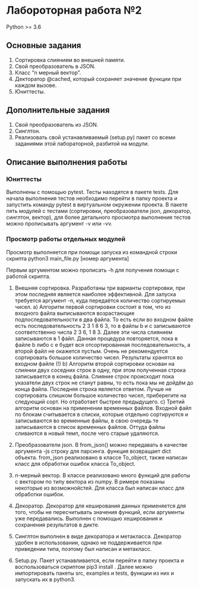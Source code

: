 #  Лабороторная работа №2
Python  >= 3.6
## Основные задания 
1. Сортировка слиянием во внешней памяти.
2. Свой преобразователь в JSON.
3. Класс “n мерный вектор”.
4. Декторатор @cached, который сохраняет значение функции при каждом
вызове.
5. Юниттесты.
## Дополнительные задания
1. Свой преобразователь из JSON.
2. Синглтон.
3. Реализовать свой устанавливаемый (setup.py) пакет со всеми заданиями этой
лабораторной, разбитой на модули.

## Описание выполнения работы
### Юниттесты
Выполнены с помощью pytest. Тесты находятся в пакете tests. Для начала выполнения тестов необходимо перейти в папку проекта и запустить команду pytest в  виртуальном окружении проекта. В пакете пять модулей с тестами (сортировки, преобразователи json, декоратор, синглтон, вектор),  для более детального просмотра выполнения тестов можно прописывать аргумент -v или -vv.
### Просмотр работы отдельных модулей
Просмотр выполняется при помощи запуска из командной строки скрипта
	python3 main_file.py [номер аргумента]

Первым аргументом можно прописать -h для получения помощи с работой скрипта.

1. Внешняя сортировка.  Разработаны три варианты сортировки, при этом последняя является наиболее эффективной. Для запуска требуется аргумент -n, куда передаётся количество сортируемых чисел. 
a) Алгоритм первой сортировки состоит в том, что из входного файла выписываются возрастающие подпоследовательности в два файла. То есть если во входном файле есть последовательность 2 3 1 8 6 3, то в файлы b и с  записываются соответственно числа 2 3 6, 1 8 3. Далее эти числа слиянием записываются в 1 файл. Данная процедура повторяется, пока в файле b либо c е будет вся отсортированная последовательность, а второй файл не окажется пустым. Очень не рекомендуется сортировать большое количество чисел. Результаты хранятся во входном файле (!)
b) Алгоритм второй сортировки основан на слиянии двух соседних строк в одну, при этом полученная строка записывается в конец файла. Слияние строк происходит пока указатели двух строк не станут равны, то есть пока мы не дойдём до конца файла. Последняя строка является ответом. Лучше не сортировать слишком большое количество чисел, приберегите на следующий сорт. Но отработает быстрее предыдущего.
с) Третий алгоритм основан на применении временных файлов. Входной файл  по блокам считывается в списки, которые отдельно сортируются и записываются во временные файлы, в свою очередь те записываются в список временных файлов. Оттуда файлы сливаются в новый темп, после чего старые удаляются.

2. Преобразователи json. В from_json() можно передавать в качестве аргумента -js строку для парсинга. функция возвращает dict объекта. from_json реализовано в классе To_object, также написан класс для обработки ошибок класса  To_object.

3. n-мерный вектор. В классе реализовано много функций для работы с вектором по типу вектора из numpy. В римере показаны некоторые из возможнойстей.   Для класса был написан класс для обработки ошибок.

4. Декоратор. Декоратор для кеширования данных применяется для того, чтобы не пересчитывать значения функций, если аргументы уже передавались. Выполнен с помощью хеширования и сохранения результатов в дикте.

5. Синглтон выполнен в виде декоратора и метакласса. Декоратор удобен в использовании, однако не поддерживается при приведении типа, поэтому был написан и метакласс.

6. Setup.py. Пакет устанавливается, если перейти в папку проекта и воспользоваться скриптом
	pip3 install .
Далее можно импортировать пакеты src, examples и tests, функции из них и запускать их в python3.



